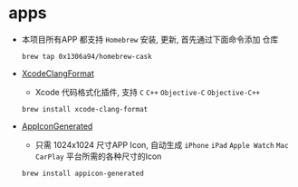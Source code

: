 # apps

* 本项目所有APP 都支持 `Homebrew` 安装, 更新, 首先通过下面命令添加 仓库

  ```shell
  brew tap 0x1306a94/homebrew-cask
  ```

* [XcodeClangFormat](https://raw.githubusercontent.com/0x1306a94/homebrew-apps/master/XcodeClangFormat.app.zip)
  * Xcode 代码格式化插件, 支持 `C` `C++` `Objective-C` `Objective-C++`
  
  ```shell
  brew install xcode-clang-format
  ```
  
* [AppIconGenerated](https://raw.githubusercontent.com/0x1306a94/homebrew-apps/master/AppIconGenerated.zip)
  * 只需 1024x1024 尺寸APP Icon, 自动生成 `iPhone` `iPad` `Apple Watch` `Mac` `CarPlay` 平台所需的各种尺寸的Icon

  ```shell
  brew install appicon-generated
  ```
